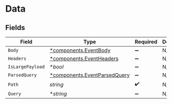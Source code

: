 # Data


## Fields

| Field                                                                       | Type                                                                        | Required                                                                    | Description                                                                 |
| --------------------------------------------------------------------------- | --------------------------------------------------------------------------- | --------------------------------------------------------------------------- | --------------------------------------------------------------------------- |
| `Body`                                                                      | [*components.EventBody](../../models/components/eventbody.md)               | :heavy_minus_sign:                                                          | N/A                                                                         |
| `Headers`                                                                   | [*components.EventHeaders](../../models/components/eventheaders.md)         | :heavy_minus_sign:                                                          | N/A                                                                         |
| `IsLargePayload`                                                            | **bool*                                                                     | :heavy_minus_sign:                                                          | N/A                                                                         |
| `ParsedQuery`                                                               | [*components.EventParsedQuery](../../models/components/eventparsedquery.md) | :heavy_minus_sign:                                                          | N/A                                                                         |
| `Path`                                                                      | *string*                                                                    | :heavy_check_mark:                                                          | N/A                                                                         |
| `Query`                                                                     | **string*                                                                   | :heavy_minus_sign:                                                          | N/A                                                                         |